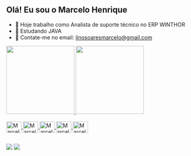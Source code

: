 ## Olá! Eu sou o Marcelo Henrique 

- 🔭 Hoje trabalho como Analista de suporte técnico no ERP WINTHOR
- 🌱 Estudando JAVA
- 💬 Contate-me no email: linosoaresmarcelo@gmail.com

<div>
<a href ="https://beacons.ai/marceloohsl">
<img = height="180cm" src="https://github-readme-stats.vercel.app/api?username=marceloohsl&show_icons=true&theme=dracula&include_all_comits=true&count_private=true"\>
<img = height="180cm" src="https://github-readme-stats.vercel.app/api/top-langs/?username=marceloohsl&layout=compact&langs_count=16&theme=dracula"\>
</div>

<div style="display: inline_block"><br>
<img align="center" alt="Marcelo-Flutter" height="30" width="40" src="https://cdn.jsdelivr.net/gh/devicons/devicon/icons/java/java-original.svg"/>
<img align="center" alt="Marcelo-Dart" height="30" width="40" src="https://cdn.jsdelivr.net/gh/devicons/devicon/icons/dart/dart-original.svg"/>
<img align="center" alt="Marcelo-HTML5" height="30" width="40" src="https://cdn.jsdelivr.net/gh/devicons/devicon/icons/html5/html5-original-wordmark.svg"/>
<img align="center" alt="Marcelo-CSS3" height="30" width="40" src="https://cdn.jsdelivr.net/gh/devicons/devicon/icons/css3/css3-original-wordmark.svg"/>
<img align="center" alt="Marcelo-C#" height="30" width="40" src="https://cdn.jsdelivr.net/gh/devicons/devicon/icons/csharp/csharp-original.svg"/>
</div>

##

<div>
  <a href="https://www.instagram.com/marceloohsl/" target="_blanck"><img src="https://img.shields.io/badge/Instagram-E4405F?style=for-the-badge&logo=instagram&logoColor=white"></a>
  <a href="https://www.linkedin.com/in/marcelo-henrique-soares-lino-9710b51b2/" target="_blanck"><img src="https://img.shields.io/badge/LinkedIn-0077B5?style=for-the-badge&logo=linkedin&logoColor=white"></a>
</div>
